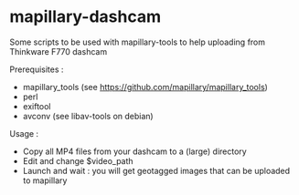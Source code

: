 # mapillary-dashcam

Some scripts to be used with mapillary-tools to help uploading from Thinkware F770 dashcam

Prerequisites :
- mapillary_tools (see https://github.com/mapillary/mapillary_tools)
- perl
- exiftool
- avconv (see libav-tools on debian)

Usage :
- Copy all MP4 files from your dashcam to a (large) directory
- Edit and change $video_path
- Launch and wait : you will get geotagged images that can be uploaded to mapillary
